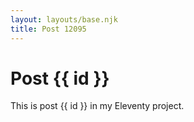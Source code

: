 ```yaml
---
layout: layouts/base.njk
title: Post 12095
---
```


# Post {{ id }}

This is post {{ id }} in my Eleventy project.
